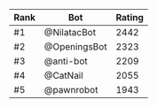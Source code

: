 Rank|Bot|Rating
---|---|---
#1|@NilatacBot|2442
#2|@OpeningsBot|2323
#3|@anti-bot|2209
#4|@CatNail|2055
#5|@pawnrobot|1943
